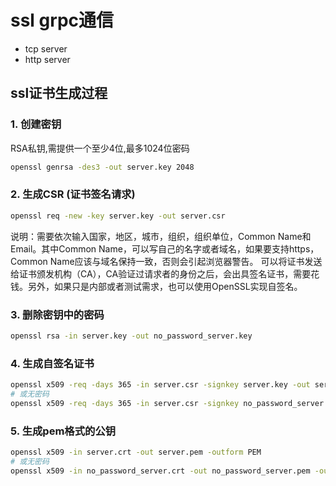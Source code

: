 # ssl grpc通信

- tcp server
- http server


## ssl证书生成过程

### 1. 创建密钥

RSA私钥,需提供一个至少4位,最多1024位密码

```bash
openssl genrsa -des3 -out server.key 2048
```

### 2. 生成CSR (证书签名请求)

```bash
openssl req -new -key server.key -out server.csr
```

说明：需要依次输入国家，地区，城市，组织，组织单位，Common Name和Email。其中Common Name，可以写自己的名字或者域名，如果要支持https，Common Name应该与域名保持一致，否则会引起浏览器警告。
可以将证书发送给证书颁发机构（CA），CA验证过请求者的身份之后，会出具签名证书，需要花钱。另外，如果只是内部或者测试需求，也可以使用OpenSSL实现自签名。

### 3. 删除密钥中的密码

```bash
openssl rsa -in server.key -out no_password_server.key
```

### 4. 生成自签名证书

```bash
openssl x509 -req -days 365 -in server.csr -signkey server.key -out server.crt
# 或无密码
openssl x509 -req -days 365 -in server.csr -signkey no_password_server.key -out no_password_server.crt
```

### 5. 生成pem格式的公钥

```bash
openssl x509 -in server.crt -out server.pem -outform PEM
# 或无密码
openssl x509 -in no_password_server.crt -out no_password_server.pem -outform PEM
```

